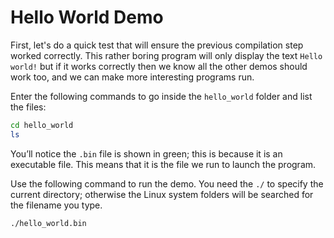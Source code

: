 # Hello World Demo

First, let's do a quick test that will ensure the previous compilation step worked correctly. This rather boring program will only display the text `Hello world!` but if it works correctly then we know all the other demos should work too, and we can make more interesting programs run.

Enter the following commands to go inside the `hello_world` folder and list the files:

```bash
cd hello_world
ls
```

You’ll notice the `.bin` file is shown in green; this is because it is an executable file. This means that it is the file we run to launch the program.

Use the following command to run the demo. You need the `./` to specify the current directory; otherwise the Linux system folders will be searched for the filename you type.

```bash
./hello_world.bin
```

